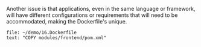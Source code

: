 Another issue is that applications, even in the same language or framework, will have different configurations or requirements that will need to be accommodated, making the Dockerfile's unique.

```editor:select-matching-text
file: ~/demo/16.Dockerfile
text: "COPY modules/frontend/pom.xml"
```